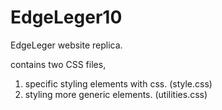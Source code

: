 # EdgeLeger10
EdgeLeger website replica.

contains two CSS files,
1. specific styling elements with css. (style.css)
2. styling more generic elements. (utilities.css)
